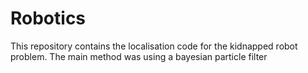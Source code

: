 # Robotics
This repository contains the localisation code for the kidnapped robot problem.
The main method was using a bayesian particle filter
